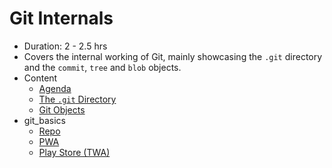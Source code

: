 # Git Internals

- Duration: 2 - 2.5 hrs
- Covers the internal working of Git, mainly showcasing the `.git` directory and the `commit`, `tree` and `blob` objects.
- Content
  - [Agenda](agenda.md)
  - [The `.git` Directory](https://harshkapadia2.github.io/git_basics/#_the_git_directory)
  - [Git Objects](https://harshkapadia2.github.io/git_basics/#_git_objects)
- git_basics
  - [Repo](https://github.com/HarshKapadia2/git_basics)
  - [PWA](https://harshkapadia2.github.io/git_basics/)
  - [Play Store (TWA)](https://play.google.com/store/apps/details?id=com.harsh_kapadia.git_basics)
